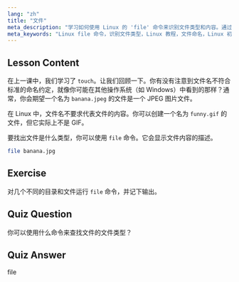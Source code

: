 ```yaml
---
lang: "zh"
title: "文件"
meta_description: "学习如何使用 Linux 的 'file' 命令来识别文件类型和内容。通过这份适合初学者的指南，了解 Linux 文件命名约定。"
meta_keywords: "Linux file 命令，识别文件类型，Linux 教程，文件命名，Linux 初学者，Linux 指南"
---
```


## Lesson Content

在上一课中，我们学习了 `touch`。让我们回顾一下。你有没有注意到文件名不符合标准的命名约定，就像你可能在其他操作系统（如 Windows）中看到的那样？通常，你会期望一个名为 `banana.jpeg` 的文件是一个 JPEG 图片文件。

在 Linux 中，文件名不要求代表文件的内容。你可以创建一个名为 `funny.gif` 的文件，但它实际上不是 GIF。

要找出文件是什么类型，你可以使用 `file` 命令。它会显示文件内容的描述。

```bash
file banana.jpg
```

## Exercise

对几个不同的目录和文件运行 `file` 命令，并记下输出。

## Quiz Question

你可以使用什么命令来查找文件的文件类型？

## Quiz Answer

file

